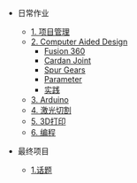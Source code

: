 <!-- #### PROJECT MANAGEMENT -->

- 日常作业

  - [1. 项目管理](CHINESE/PM/Howtobuild/githubpage.md)
  - [2. Computer Aided Design](CHINESE/PM/CAD/cad.md)
    - [Fusion 360](CHINESE/PM/CAD/fusion_360.md)
    - [Cardan Joint](CHINESE/PM/CAD/cardan_joint.md)
    - [Spur Gears](CHINESE/PM/CAD/fg.md)
    - [Parameter](CHINESE/PM/CAD/parameter/parameter_ch.md)
    - [实践](CHINESE/PM/CAD/practicecad.md)
  - [3. Arduino](CHINESE/PM/AD/arduino.md)
  - [4. 激光切割](CHINESE/PM/Laser_cutting/laser_cutting.md)
  - [5. 3D打印](CHINESE/PM/3D_print/3d_print.md)
  - [6. 编程](CHINESE/PM/programing/programming.md)
- 最终项目
  - [1.话题](CHINESE/FINALPROJECT/topic.md)
